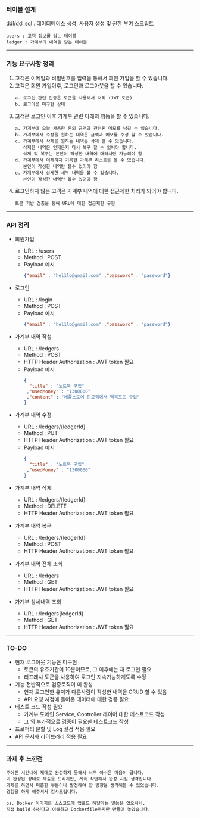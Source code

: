 ### 테이블 설계
ddl/ddl.sql : 데이터베이스 생성, 사용자 생성 및 권한 부여 스크립트
````
users : 고객 정보를 담는 테이블 
ledger : 가계부의 내역을 담는 테이블
````

----

### 기능 요구사항 정리
1. 고객은 이메일과 비밀번호를 입력을 통해서 회원 가입을 할 수 있습니다.
2. 고객은 회원 가입이후, 로그인과 로그아웃을 할 수 있습니다.
    ````
    a. 로그인 관련 인증은 토근을 사용해서 처리 (JWT 토큰)
    b. 로그아웃 미구현 상태
    ````
3. 고객은 로그인 이후 가계부 관련 아래의 행동을 할 수 있습니다.
    ````
    a. 가계부에 오늘 사용한 돈의 금액과 관련된 메모를 남길 수 있습니다.
    b. 가계부에서 수정을 원하는 내역은 금액과 메모를 수정 할 수 있습니다.
    c. 가계부에서 삭제를 원하는 내역은 삭제 할 수 있습니다.
       삭제한 내역은 언제든지 다시 복구 할 수 있어야 합니다.
       삭제 및 복구는 본인이 작성한 내역에 대해서만 가능해야 함
    d. 가계부에서 이제까지 기록한 가계부 리스트를 볼 수 있습니다.
       본인이 작성한 내역만 볼수 있어야 함
    e. 가계부에서 상세한 세부 내역을 볼 수 있습니다.
       본인이 작성한 내역만 볼수 있어야 함
    ````
4. 로그인하지 않은 고객은 가계부 내역에 대한 접근제한 처리가 되어야 합니다.
    ````
    토큰 기반 검증을 통해 URL에 대한 접근제한 구현
    ````
   
----

### API 정리
* 회원가입 
  * URL :  /users
  * Method : POST
  * Payload 예시
     ````JSON
     {"email" : "hel1lo@gmail.com" ,"password" : "password"}
     ````
    
* 로그인
   * URL :  /login
   * Method : POST
   * Payload 예시
      ````JSON
      {"email" : "hel1lo@gmail.com" ,"password" : "password"}
      ````

* 가계부 내역 작성
   * URL :  /ledgers
   * Method : POST
   * HTTP Header Authorization : JWT token 필요
   * Payload 예시
      ````JSON
      {
        "title" : "노트북 구입"
       ,"usedMoney" : "1300000"
       ,"content" : "애플스토어 판교점에서 맥북프로 구입"
     }
      ````
* 가계부 내역 수정
   * URL :  /ledgers/{ledgerId}
   * Method : PUT
   * HTTP Header Authorization : JWT token 필요
   * Payload 예시
      ````JSON
      {
        "title" : "노트북 구입"
       ,"usedMoney" : "1300000"
     }
      ````
* 가계부 내역 삭제
   * URL :  /ledgers/{ledgerId}
   * Method : DELETE
   * HTTP Header Authorization : JWT token 필요


* 가계부 내역 복구
   * URL :  /ledgers/{ledgerId}
   * Method : POST
   * HTTP Header Authorization : JWT token 필요

* 가계부 내역 전체 조회
   * URL :  /ledgers
   * Method : GET
   * HTTP Header Authorization : JWT token 필요

* 가계부 상세내역 조회
   * URL :  /ledgers{ledgerId}
   * Method : GET
   * HTTP Header Authorization : JWT token 필요

----

### TO-DO
* 현재 로그아웃 기능은 미구현
  * 토큰의 유효기간이 10분이므로, 그 이후에는 재 로그인 필요
  * 리프레시 토큰을 사용하여 로그인 지속가능하게도록 수정
* 기능 전반적으로 검증로직이 미 완성
  * 현재 로그인한 유저가 다른사람이 작성한 내역을 CRUD 할 수 있음
  * API 요청 시점에 들어온 데이터에 대한 검증 필요
* 테스트 코드 작성 필요
  * 가계부 도메인 Service, Controller 레이어 대한 테스트코드 작성 
  * 그 외 부가적으로 검증이 필요한 테스트코드 작성
* 프로퍼티 분할 및 Log 설정 적용 필요
* API 문서화 라이브러리 적용 필요

----

### 과제 후 느낀점
````
주어진 시간내에 제대로 완성하지 못해서 너무 아쉬운 마음이 큽니다.
미 완성된 상태로 제출을 드리지만, 게속 작업해서 완성 시킬 생각입니다.
과제를 하면서 미흡한 부분이나 발전해야 할 방향을 생각해볼 수 있었습니다.
경험을 하게 해주셔서 감사드립니다.

ps. Docker 이미지를 소스코드에 업로드 해달라는 말씀은 없으셔서,
직접 build 하신다고 이해하고 Dockerfile까지만 만들어 놓았습니다. 
````
